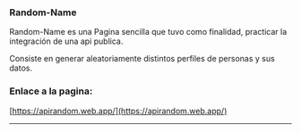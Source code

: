 ### Random-Name



Random-Name es una Pagina sencilla que tuvo como finalidad, practicar la integración de una api publica.


Consiste en generar aleatoriamente distintos perfiles de personas y sus datos.



### Enlace a la pagina:
[https://apirandom.web.app/](https://apirandom.web.app/) 

 ------------
